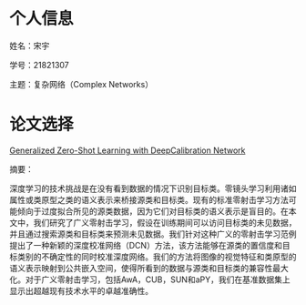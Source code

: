 个人信息
===
姓名：宋宇

学号：21821307

主题：复杂网络（Complex Networks）

论文选择
===

[Generalized Zero-Shot Learning with DeepCalibration Network](http://papers.nips.cc/paper/7471-generalized-zero-shot-learning-with-deep-calibration-network.pdf)

摘要：

深度学习的技术挑战是在没有看到数据的情况下识别目标类。零镜头学习利用诸如属性或类原型之类的语义表示来桥接源类和目标类。现有的标准零射击学习方法可能倾向于过度拟合所见的源类数据，因为它们对目标类的语义表示是盲目的。在本文中，我们研究了广义零射击学习，假设在训练期间可以访问目标类的未见数据，并且通过搜索源类和目标类来预测未见数据。我们针对这种广义的零射击学习范例提出了一种新颖的深度校准网络（DCN）方法，该方法能够在源类的置信度和目标类别的不确定性的同时校准深度网络。我们的方法将图像的视觉特征和类原型的语义表示映射到公共嵌入空间，使得所看到的数据与源类和目标类的兼容性最大化。对于广义零射击学习，包括AwA，CUB，SUN和aPY，我们在基准数据集上显示出超越现有技术水平的卓越准确性。
